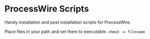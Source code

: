 # ProcessWire Scripts
Handy installation and post installation scripts for ProcessWire.

Place files in your path and set them to executable. ``chmod -x filename``
